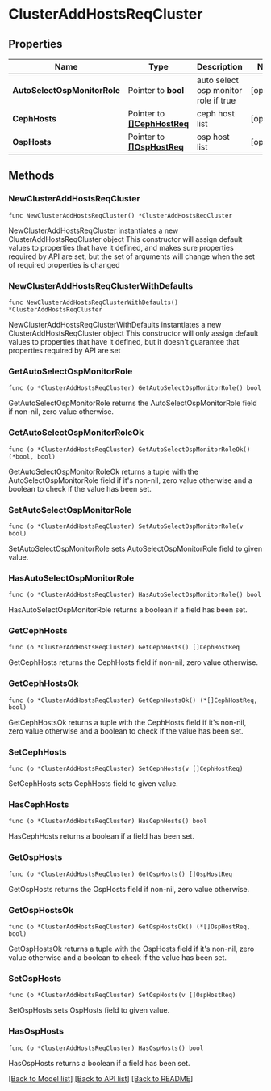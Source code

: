 # ClusterAddHostsReqCluster

## Properties

Name | Type | Description | Notes
------------ | ------------- | ------------- | -------------
**AutoSelectOspMonitorRole** | Pointer to **bool** | auto select osp monitor role if true | [optional] 
**CephHosts** | Pointer to [**[]CephHostReq**](CephHostReq.md) | ceph host list | [optional] 
**OspHosts** | Pointer to [**[]OspHostReq**](OspHostReq.md) | osp host list | [optional] 

## Methods

### NewClusterAddHostsReqCluster

`func NewClusterAddHostsReqCluster() *ClusterAddHostsReqCluster`

NewClusterAddHostsReqCluster instantiates a new ClusterAddHostsReqCluster object
This constructor will assign default values to properties that have it defined,
and makes sure properties required by API are set, but the set of arguments
will change when the set of required properties is changed

### NewClusterAddHostsReqClusterWithDefaults

`func NewClusterAddHostsReqClusterWithDefaults() *ClusterAddHostsReqCluster`

NewClusterAddHostsReqClusterWithDefaults instantiates a new ClusterAddHostsReqCluster object
This constructor will only assign default values to properties that have it defined,
but it doesn't guarantee that properties required by API are set

### GetAutoSelectOspMonitorRole

`func (o *ClusterAddHostsReqCluster) GetAutoSelectOspMonitorRole() bool`

GetAutoSelectOspMonitorRole returns the AutoSelectOspMonitorRole field if non-nil, zero value otherwise.

### GetAutoSelectOspMonitorRoleOk

`func (o *ClusterAddHostsReqCluster) GetAutoSelectOspMonitorRoleOk() (*bool, bool)`

GetAutoSelectOspMonitorRoleOk returns a tuple with the AutoSelectOspMonitorRole field if it's non-nil, zero value otherwise
and a boolean to check if the value has been set.

### SetAutoSelectOspMonitorRole

`func (o *ClusterAddHostsReqCluster) SetAutoSelectOspMonitorRole(v bool)`

SetAutoSelectOspMonitorRole sets AutoSelectOspMonitorRole field to given value.

### HasAutoSelectOspMonitorRole

`func (o *ClusterAddHostsReqCluster) HasAutoSelectOspMonitorRole() bool`

HasAutoSelectOspMonitorRole returns a boolean if a field has been set.

### GetCephHosts

`func (o *ClusterAddHostsReqCluster) GetCephHosts() []CephHostReq`

GetCephHosts returns the CephHosts field if non-nil, zero value otherwise.

### GetCephHostsOk

`func (o *ClusterAddHostsReqCluster) GetCephHostsOk() (*[]CephHostReq, bool)`

GetCephHostsOk returns a tuple with the CephHosts field if it's non-nil, zero value otherwise
and a boolean to check if the value has been set.

### SetCephHosts

`func (o *ClusterAddHostsReqCluster) SetCephHosts(v []CephHostReq)`

SetCephHosts sets CephHosts field to given value.

### HasCephHosts

`func (o *ClusterAddHostsReqCluster) HasCephHosts() bool`

HasCephHosts returns a boolean if a field has been set.

### GetOspHosts

`func (o *ClusterAddHostsReqCluster) GetOspHosts() []OspHostReq`

GetOspHosts returns the OspHosts field if non-nil, zero value otherwise.

### GetOspHostsOk

`func (o *ClusterAddHostsReqCluster) GetOspHostsOk() (*[]OspHostReq, bool)`

GetOspHostsOk returns a tuple with the OspHosts field if it's non-nil, zero value otherwise
and a boolean to check if the value has been set.

### SetOspHosts

`func (o *ClusterAddHostsReqCluster) SetOspHosts(v []OspHostReq)`

SetOspHosts sets OspHosts field to given value.

### HasOspHosts

`func (o *ClusterAddHostsReqCluster) HasOspHosts() bool`

HasOspHosts returns a boolean if a field has been set.


[[Back to Model list]](../README.md#documentation-for-models) [[Back to API list]](../README.md#documentation-for-api-endpoints) [[Back to README]](../README.md)


